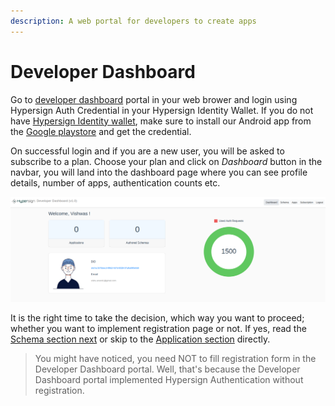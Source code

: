 ```yaml
---
description: A web portal for developers to create apps
---
```


# Developer Dashboard

Go to [developer dashboard](https://hsdev.netlify.app) portal in your web brower and login using Hypersign Auth Credential in your Hypersign Identity Wallet. If you do not have [Hypersign Identity wallet](https://play.google.com/store/apps/details?id=com.hypersign.cordova), make sure to install our Android app from the [Google playstore](https://play.google.com/store/apps/details?id=com.hypersign.cordova) and get the credential.

On successful login and if you are a new user, you will be asked to subscribe to a plan. Choose your plan and click on _Dashboard_ button in the navbar, you will land into the dashboard page where you can see profile details, number of apps, authentication counts etc.

![](<../../.gitbook/assets/image (18).png>)

It is the right time to take the decision, which way you want to proceed; whether you want to implement registration page or not. If yes, read the [Schema section next](../../dauth/developer-dashboard/schema.md) or skip to the [Application section](../../dauth/developer-dashboard/application.md) directly.

> You might have noticed, you need NOT to fill registration form in the Developer Dashboard portal. Well, that's because the Developer Dashboard portal implemented Hypersign Authentication without registration.
